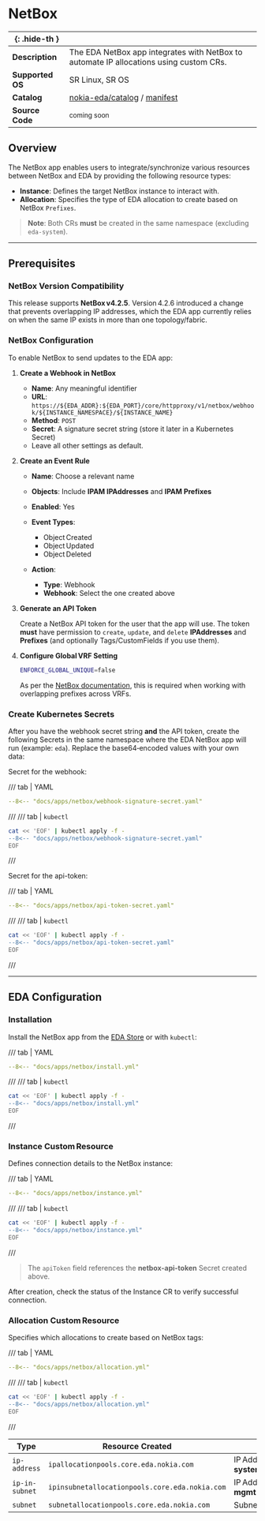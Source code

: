 # NetBox

| <nbsp> {: .hide-th } |                                                                                        |
| -------------------- | -------------------------------------------------------------------------------------- |
| **Description**      | The EDA NetBox app integrates with NetBox to automate IP allocations using custom CRs. |
| **Supported OS**     | SR Linux, SR OS                                                                        |
| **Catalog**          | [nokia-eda/catalog][catalog] / [manifest][manifest]                                    |
| **Source Code**      | <small>coming soon</small>                                                             |

[catalog]: https://github.com/nokia-eda/catalog
[manifest]: https://github.com/nokia-eda/catalog/blob/main/vendors/nokia/apps/netbox/manifest.yaml

## Overview

The NetBox app enables users to integrate/synchronize various resources between NetBox and EDA by providing the following resource types:

* **Instance**: Defines the target NetBox instance to interact with.
* **Allocation**: Specifies the type of EDA allocation to create based on NetBox `Prefixes`.

> **Note**: Both CRs **must** be created in the same namespace (excluding `eda-system`).

---

## Prerequisites

### NetBox Version Compatibility

This release supports **NetBox v4.2.5**. Version 4.2.6 introduced a change that prevents overlapping IP addresses, which the EDA app currently relies on when the same IP exists in more than one topology/fabric.

### NetBox Configuration

To enable NetBox to send updates to the EDA app:

1. **Create a Webhook in NetBox**

   * **Name**: Any meaningful identifier
   * **URL**: `https://${EDA_ADDR}:${EDA_PORT}/core/httpproxy/v1/netbox/webhook/${INSTANCE_NAMESPACE}/${INSTANCE_NAME}`
   * **Method**: `POST`
   * **Secret**: A signature secret string (store it later in a Kubernetes Secret)
   * Leave all other settings as default.

2. **Create an Event Rule**

   * **Name**: Choose a relevant name
   * **Objects**: Include **IPAM IPAddresses** and **IPAM Prefixes**
   * **Enabled**: Yes
   * **Event Types**:

     * Object Created
     * Object Updated
     * Object Deleted
   * **Action**:

     * **Type**: Webhook
     * **Webhook**: Select the one created above

3. **Generate an API Token**

   Create a NetBox API token for the user that the app will use. The token **must** have permission to `create`, `update`, and `delete` **IPAddresses** and **Prefixes** (and optionally Tags/CustomFields if you use them).

4. **Configure Global VRF Setting**

   ```bash
   ENFORCE_GLOBAL_UNIQUE=false
   ```

   As per the [NetBox documentation](https://netboxlabs.com/docs/netbox/en/stable/models/ipam/vrf/), this is required when working with overlapping prefixes across VRFs.

### Create Kubernetes Secrets

After you have the webhook secret string **and** the API token, create the following Secrets in the same namespace where the EDA NetBox app will run (example: `eda`). Replace the base64‑encoded values with your own data:

Secret for the webhook:

/// tab | YAML

```yaml
--8<-- "docs/apps/netbox/webhook-signature-secret.yaml"
```

///
/// tab | `kubectl`

```bash
cat << 'EOF' | kubectl apply -f -
--8<-- "docs/apps/netbox/webhook-signature-secret.yaml"
EOF
```

///

Secret for the api-token:


/// tab | YAML

```yaml
--8<-- "docs/apps/netbox/api-token-secret.yaml"
```

///
/// tab | `kubectl`

```bash
cat << 'EOF' | kubectl apply -f -
--8<-- "docs/apps/netbox/api-token-secret.yaml"
EOF
```

///


---

## EDA Configuration

### Installation

Install the NetBox app from the [EDA Store](app-store.md) or with `kubectl`:

/// tab | YAML

```yaml
--8<-- "docs/apps/netbox/install.yml"
```

///
/// tab | `kubectl`

```bash
cat << 'EOF' | kubectl apply -f -
--8<-- "docs/apps/netbox/install.yml"
EOF
```

///

### Instance Custom Resource

Defines connection details to the NetBox instance:

/// tab | YAML

```yaml
--8<-- "docs/apps/netbox/instance.yml"
```

///
/// tab | `kubectl`

```bash
cat << 'EOF' | kubectl apply -f -
--8<-- "docs/apps/netbox/instance.yml"
EOF
```

///

> The `apiToken` field references the **netbox-api-token** Secret created above.

After creation, check the status of the Instance CR to verify successful connection.

### Allocation Custom Resource

Specifies which allocations to create based on NetBox tags:

/// tab | YAML

```yaml
--8<-- "docs/apps/netbox/allocation.yml"
```

///
/// tab | `kubectl`

```bash
cat << 'EOF' | kubectl apply -f -
--8<-- "docs/apps/netbox/allocation.yml"
EOF
```

///

| Type           | Resource Created                               | Typical Use                     |
| -------------- | ---------------------------------------------- | ------------------------------- |
| `ip-address`   | `ipallocationpools.core.eda.nokia.com`         | IP Addresses → **system IPs**   |
| `ip-in-subnet` | `ipinsubnetallocationpools.core.eda.nokia.com` | IP Addresses + Masks → **mgmt** |
| `subnet`       | `subnetallocationpools.core.eda.nokia.com`     | Subnets → **ISL links**         |
